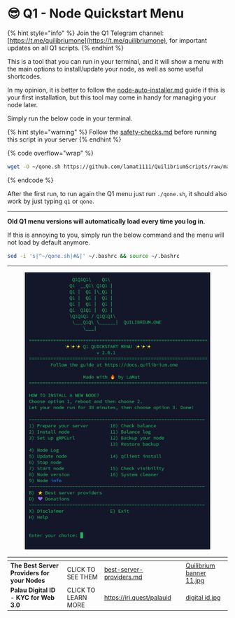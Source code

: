 # 😎 Q1 - Node Quickstart Menu

{% hint style="info" %}
Join the Q1 Telegram channel: [https://t.me/quilibriumone](https://t.me/quilibriumone), for important updates on all Q1 scripts.
{% endhint %}

This is a tool that you can run in your terminal, and it will show a menu with the main options to install/update your node, as well as some useful shortcodes.

In my opinion, it is better to follow the [node-auto-installer.md](node-auto-installer.md "mention") guide if this is your first installation, but this tool may come in handy for managing your node later.

Simply run the below code in your terminal.

{% hint style="warning" %}
Follow the [safety-checks.md](safety-checks.md "mention") before running this script in your server
{% endhint %}

{% code overflow="wrap" %}
```bash
wget -O ~/qone.sh https://github.com/lamat1111/QuilibriumScripts/raw/main/qone.sh && chmod +x ~/qone.sh && ./qone.sh
```
{% endcode %}

After the first run, to run again the Q1 menu just run `./qone.sh`, it should also work by just typing `q1`  or `qone`.

***

**Old Q1 menu versions will automatically load every time you log in.**

If this is annoying to you, simply run the below command and the menu will not load by default anymore.

```bash
sed -i 's|^~/qone.sh|#&|' ~/.bashrc && source ~/.bashrc
```

***

<figure><img src=".gitbook/assets/Termius_NR1ytx9TlX.png" alt=""><figcaption></figcaption></figure>

<table data-card-size="large" data-column-title-hidden data-view="cards" data-full-width="false"><thead><tr><th></th><th></th><th data-hidden data-card-target data-type="content-ref"></th><th data-hidden></th><th data-hidden data-card-cover data-type="files"></th></tr></thead><tbody><tr><td><strong>The Best Server Providers for your Nodes</strong></td><td>CLICK TO SEE THEM</td><td><a href="best-server-providers.md">best-server-providers.md</a></td><td></td><td><a href=".gitbook/assets/Quilibrium banner 11.jpg">Quilibrium banner 11.jpg</a></td></tr><tr><td><strong>Palau Digital ID - KYC for Web 3.0</strong></td><td>CLICK TO LEARN MORE</td><td><a href="https://iri.quest/palauid">https://iri.quest/palauid</a></td><td></td><td><a href=".gitbook/assets/digital id.jpg">digital id.jpg</a></td></tr></tbody></table>
